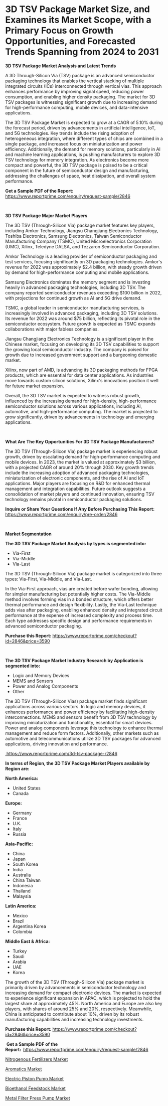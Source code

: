 <p><h1>3D TSV Package Market Size, and Examines its Market Scope, with a Primary Focus on Growth Opportunities, and Forecasted Trends Spanning from 2024 to 2031</h1></p><p><strong>3D TSV Package Market Analysis and Latest Trends</strong></p>
<p><p>A 3D Through-Silicon Via (TSV) package is an advanced semiconductor packaging technology that enables the vertical stacking of multiple integrated circuits (ICs) interconnected through vertical vias. This approach enhances performance by improving signal speed, reducing power consumption, and enabling higher density packaging. The market for 3D TSV packages is witnessing significant growth due to increasing demand for high-performance computing, mobile devices, and data-intensive applications.</p><p>The 3D TSV Package Market is expected to grow at a CAGR of 5.10% during the forecast period, driven by advancements in artificial intelligence, IoT, and 5G technologies. Key trends include the rising adoption of heterogeneous integration, where different types of chips are combined in a single package, and increased focus on miniaturization and power efficiency. Additionally, the demand for memory solutions, particularly in AI and machine learning applications, is pushing manufacturers to explore 3D TSV technology for memory integration. As electronics become more compact and powerful, the 3D TSV package is poised to be a critical component in the future of semiconductor design and manufacturing, addressing the challenges of space, heat dissipation, and overall system performance.</p></p>
<p><strong>Get a Sample PDF of the Report:&nbsp;</strong> <a href="https://www.reportprime.com/enquiry/request-sample/2846">https://www.reportprime.com/enquiry/request-sample/2846</a></p>
<p>&nbsp;</p>
<p><strong>3D TSV Package Major Market Players</strong></p>
<p><p>The 3D TSV (Through-Silicon Via) package market features key players, including Amkor Technology, Jiangsu Changjiang Electronics Technology, Toshiba Electronics, Samsung Electronics, Taiwan Semiconductor Manufacturing Company (TSMC), United Microelectronics Corporation (UMC), Xilinx, Teledyne DALSA, and Tezzaron Semiconductor Corporation.</p><p>Amkor Technology is a leading provider of semiconductor packaging and test services, focusing significantly on 3D packaging technologies. Amkor's revenue for 2022 was approximately $2.4 billion, with steady growth driven by demand for high-performance computing and mobile applications.</p><p>Samsung Electronics dominates the memory segment and is investing heavily in advanced packaging technologies, including 3D TSV. The company reported semiconductor revenues exceeding $100 billion in 2022, with projections for continued growth as AI and 5G drive demand.</p><p>TSMC, a global leader in semiconductor manufacturing services, is increasingly involved in advanced packaging, including 3D TSV solutions. Its revenue for 2022 was around $75 billion, reflecting its pivotal role in the semiconductor ecosystem. Future growth is expected as TSMC expands collaborations with major fabless companies.</p><p>Jiangsu Changjiang Electronics Technology is a significant player in the Chinese market, focusing on developing its 3D TSV capabilities to support the growing local semiconductor industry. The company is poised for growth due to increased government support and a burgeoning domestic market. </p><p>Xilinx, now part of AMD, is advancing its 3D packaging methods for FPGA products, which are essential for data center applications. As industries move towards custom silicon solutions, Xilinx's innovations position it well for future market expansion.</p><p>Overall, the 3D TSV market is expected to witness robust growth, influenced by the increasing demand for high-density, high-performance semiconductor solutions across various applications, including AI, automotive, and high-performance computing. The market is projected to grow significantly, driven by advancements in technology and emerging applications.</p></p>
<p>&nbsp;</p>
<p><strong>What Are The Key Opportunities For 3D TSV Package Manufacturers?</strong></p>
<p><p>The 3D TSV (Through-Silicon Via) package market is experiencing robust growth, driven by escalating demand for high-performance computing and mobile devices. In 2023, the market is valued at approximately $3 billion, with a projected CAGR of around 20% through 2030. Key growth trends include the increasing adoption of advanced packaging technologies, miniaturization of electronic components, and the rise of AI and IoT applications. Major players are focusing on R&D for enhanced thermal management and integration capabilities. Future outlook suggests a consolidation of market players and continued innovation, ensuring TSV technology remains pivotal in semiconductor packaging solutions.</p></p>
<p><strong>Inquire or Share Your Questions If Any Before Purchasing This Report:</strong> <a href="https://www.reportprime.com/enquiry/pre-order/2846">https://www.reportprime.com/enquiry/pre-order/2846</a></p>
<p>&nbsp;</p>
<p><strong>Market Segmentation</strong></p>
<p><strong>The 3D TSV Package Market Analysis by types is segmented into:</strong></p>
<p><ul><li>Via-First</li><li>Via-Middle</li><li>Via-Last</li></ul></p>
<p><p>The 3D TSV (Through-Silicon Via) package market is categorized into three types: Via-First, Via-Middle, and Via-Last. </p><p>In the Via-First approach, vias are created before wafer bonding, allowing for simpler manufacturing but potentially higher costs. The Via-Middle method involves forming vias in a bonded structure, which offers better thermal performance and design flexibility. Lastly, the Via-Last technique adds vias after packaging, enabling enhanced density and integrated circuit performance at the expense of increased complexity and process time. Each type addresses specific design and performance requirements in advanced semiconductor packaging.</p></p>
<p><strong>Purchase this Report:&nbsp;</strong><a href="https://www.reportprime.com/checkout?id=2846&price=3590">https://www.reportprime.com/checkout?id=2846&price=3590</a></p>
<p>&nbsp;</p>
<p><strong>The 3D TSV Package Market Industry Research by Application is segmented into:</strong></p>
<p><ul><li>Logic and Memory Devices</li><li>MEMS and Sensors</li><li>Power and Analog Components</li><li>Other</li></ul></p>
<p><p>The 3D TSV (Through-Silicon Vias) package market finds significant applications across various sectors. In logic and memory devices, it enhances performance and power efficiency by facilitating high-density interconnections. MEMS and sensors benefit from 3D TSV technology by improving miniaturization and functionality, essential for smart devices. Power and analog components leverage this technology to enhance thermal management and reduce form factors. Additionally, other markets such as automotive and telecommunications utilize 3D TSV packages for advanced applications, driving innovation and performance.</p></p>
<p><a href="https://www.reportprime.com/3d-tsv-package-r2846">&nbsp;https://www.reportprime.com/3d-tsv-package-r2846</a></p>
<p><strong>In terms of Region, the 3D TSV Package Market Players available by Region are:</strong></p>
<p>
    <p> <strong> North America: </strong>
        <ul>
            <li>United States</li>
            <li>Canada</li>
        </ul>
        </p> 
    <p> <strong> Europe: </strong>
        <ul>
            <li>Germany</li>
            <li>France</li>
            <li>U.K.</li>
            <li>Italy</li>
            <li>Russia</li>
        </ul>
        </p> 
    <p> <strong> Asia-Pacific: </strong>
        <ul>
            <li>China</li>
            <li>Japan</li>
            <li>South Korea</li>
            <li>India</li>
            <li>Australia</li>
            <li>China Taiwan</li>
            <li>Indonesia</li>
            <li>Thailand</li>
            <li>Malaysia</li>
        </ul>
        </p> 
    <p> <strong> Latin America: </strong>
        <ul>
            <li>Mexico</li>
            <li>Brazil</li>
            <li>Argentina Korea</li>
            <li>Colombia</li>
        </ul>
        </p> 
    <p> <strong> Middle East & Africa: </strong>
        <ul>
            <li>Turkey</li>
            <li>Saudi</li>
            <li>Arabia</li>
            <li>UAE</li>
            <li>Korea</li>
        </ul>
    </p>
    </p>
<p><p>The growth of the 3D TSV (Through-Silicon Via) package market is primarily driven by advancements in semiconductor technology and increasing demand for compact electronic devices. The market is expected to experience significant expansion in APAC, which is projected to hold the largest share at approximately 45%. North America and Europe are also key players, with shares of around 25% and 20%, respectively. Meanwhile, China is anticipated to contribute about 10%, driven by its robust manufacturing capabilities and increasing technology investments.</p></p>
<p><strong>Purchase this Report: </strong><a href="https://www.reportprime.com/checkout?id=2846&price=3590">https://www.reportprime.com/checkout?id=2846&price=3590</a></p>
<p>&nbsp;<strong>Get a Sample PDF of the Report:&nbsp;&nbsp;</strong><a href="https://www.reportprime.com/enquiry/request-sample/2846">https://www.reportprime.com/enquiry/request-sample/2846</a></p>
<p><strong></strong></p>
<p><p><a href="https://www.linkedin.com/pulse/nitrogenous-fertilizers-market-size-share-trends-analysis-report-1sqxc?trackingId=2gNcBm1fTeCiapclZll7AA%3D%3D">Nitrogenous Fertilizers Market</a></p><p><a href="https://www.linkedin.com/pulse/future-insights-aromatics-market-trends-regional-analysis-year-anjyc?trackingId=kcu35ofLRmSsUamzEvoINA%3D%3D">Aromatics Market</a></p><p><a href="https://issuu.com/reportprime-2/docs/electric-piston-pump-market-size-20_41a74982a8c703">Electric Piston Pump Market</a></p><p><a href="https://www.linkedin.com/pulse/bioethanol-feedstock-market-research-report-includes-2ncmc?trackingId=ZFBi9cSETQaFYjBxHJWHpA%3D%3D">Bioethanol Feedstock Market</a></p><p><a href="https://issuu.com/reportprime-2/docs/metal-filter-press-pump-market-size_3fe23b5a3960a6">Metal Filter Press Pump Market</a></p></p>
